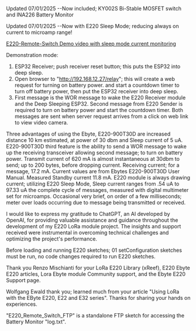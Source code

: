 Updated 07/01/2025 --Now included; KY002S Bi-Stable MOSFET switch and INA226 Battery Monitor

Updated 07/01/2025  --Now with E220 Sleep Mode; reducing always on current to microamp range!

[E220-Remote-Switch Demo video with sleep mode current monitoring](https://www.youtube.com/watch?v=_cuUFP5C3NI)

Demonstration mode:
1.	ESP32 Receiver; push receiver reset button; this puts the ESP32 into deep sleep.
2.	Open browser to "http://192.168.12.27/relay"; this will create a web request for turning on battery power. and start a countdown timer to turn off battery power, then put the ESP32 receiver into deep sleep.
3.	First message is the WOR message to wake the E220 Receiver module and the Deep Sleeping ESP32.  Second message from E220 Sender is required to turn on battery power and start the countdown timer. Both messages are sent when server request arrives from a click on web link to view video camera.  

Three advantages of using the Ebyte, E220-900T30D are increased distance 10 km estimated, at power of 30 dbm and Sleep current of 5 uA.  E220-900T30D third feature is the ability to send a WOR message to wake up the receiving transceiver allowing second message; to turn on battery power.
Transmit current of 620 mA is almost instantaneous at 30dbm to send; up to 200 bytes, before dropping current. Receiving current; for a message, 17.2 mA. Current values are from Ebytes E220-900T30D User Manual.  Measured Standby current 11.8 mA.  E220 module is always drawing current; utilizing E220 Sleep Mode, Sleep current ranges from .54 uA to 97.33 uA the complete cycle of messages, measured with digital multimeter set for microamps.  Occasional very brief, on order of a few milliseconds; meter over loads occurring due to message being transmitted or received.  

I would like to express my gratitude to ChatGPT, an AI developed by OpenAI, for providing valuable assistance and guidance 
throughout the development of my E220 LoRa module project. The insights and support received were instrumental in overcoming 
technical challenges and optimizing the project's performance.

Before loading and running E220 sketches; 01 setConfiguration sketches must be run, no code changes required to run E220 sketches.

Thank you Renzo Mischianti for your LoRa E220 Library (xReef), E220 Ebyte E220 articles, Lora Ebyte module Community support, and the Ebyte E220 Support page.

Wolfgang Ewald thank you; learned much from your article "Using LoRa with the EByte E220, E22 and E32 series".  Thanks for sharing your hands on experiences.

"E220_Remote_Switch_FTP" is a standalone FTP sketch for accessing the Battery Monitor "log.txt".  
